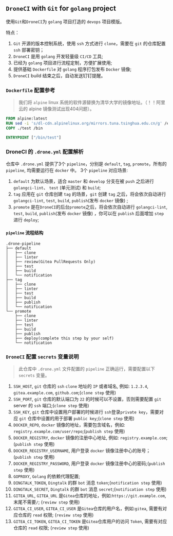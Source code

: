 ## `DroneCI` with `Git` for `golang` project

使用`Git`和`DroneCI`为 `golang` 项目打造的 `devops` 项目模版。

特点：

1. `Git` 开源的版本控制系统，使用 `ssh` 方式进行 `clone`，需要在 `git` 的仓库配置 `ssh` 部署密钥；
2. `DroneCI` 是用 `golang` 开发轻量级 `CI/CD` 工具;
3. 已经为 `golang` 项目进行流程定制，方便扩展使用;
4. 提供基础 `Dockerfile` 对 `golang` 程序打包发布 `Docker` 镜像;
5. `DroneCI` build 结束之后，自动发送钉钉提醒。

### `Dockerfile` 配置参考

> 我们将 `alpine` linux 系统的软件源替换为清华大学的镜像地址。（！！阿里云的 alpine 镜像测试出现404问题）。

```dockerfile
FROM alpine:latest
RUN sed -i 's/dl-cdn.alpinelinux.org/mirrors.tuna.tsinghua.edu.cn/g' /etc/apk/repositories && apk update && apk add --no-cache ca-certificates && rm -rf /var/cache/apk/*
COPY ./test /bin

ENTRYPOINT ["/bin/test"]
```

### DroneCI 的 `.drone.yml` 配置解析

仓库中 `.drone.yml` 提供了3个 `pipeline`，分别是 `default`, `tag`, `promote`，所有的 `pipeline`, 均需要运行在 `docker` 中。 3个 `pipeline` 对应场景:

1. `default` 为默认场景，适合 `master` 和 `develop` 分支在被 `push` 之后进行 `golangci-lint`、 `test` (单元测试) 和 `build`;
2. `tag` 应用在 `git` 仓库创建 `tag` 的场景，`git` 创建 `tag` 之后，将会依次自动进行 `golangci-lint`, `test`, `build`, `publish`(发布 `docker` 镜像)
   ;
3. `promote` 是在`DroneCI`的后台`promote`之后，将会依次自动进行 `golangci-lint`, `test`, `build`, `publish`(发布 `docker` 镜像)
   ，你可以在 `publish` 后面增加 `step` 进行 `deploy`;

#### `pipeline` 流程结构

```text
.drone-pipeline
├── default
│   ├── clone
│   ├── linter
│   ├── review(Gitea PullRequests Only)
│   ├── test
│   ├── build
│   └── notification
├── tag
│   ├── clone
│   ├── linter
│   ├── test
│   ├── build
│   ├── publish
│   └── notification
└── promote
    ├── clone
    ├── linter
    ├── test
    ├── build
    ├── publish
    ├── deploy(complete this step by your self)
    └── notification
```

### `DroneCI` 配置 `secrets` 变量说明

> 此仓库中 `.drone.yml` 文件配置的 `pipeline` 正确运行，需要配置以下 `secrets` 变量。

1. `SSH_HOST`, `git` 仓库的 `ssh` `clone` 地址的 `IP` 或者域名, 例如: `1.2.3.4`, `gitea.example.com`, `github.com`;(`clone step` 使用)
2. `SSH_PORT`, `git` 仓库的默认端口为 `22` 的时候可以不设置，否则需要配置 `git` server 的 `ssh` 端口;(`clone step` 使用)
3. `SSH_KEY`, `git` 仓库中设置用户部署的时候进行 `ssh`登录`private key`，需要对应 `git` 仓库中设置的用于部署 `public key`;(`clone step` 使用)
4. `DOCKER_REPO`, `docker` 镜像的地址，需要包含域名，例如: `registry.example.com/user/repo`;(`publish step` 使用)
5. `DOCKER_REGISTRY`, `docker` 镜像的注册中心地址, 例如: `registry.example.com`;(`publish step` 使用)
6. `DOCKER_REGISTRY_USERNAME`, 用户登录 `docker` 镜像注册中心的账号；(`publish step` 使用)
7. `DOCKER_REGISTRY_PASSWORD`, 用户登录 `docker` 镜像注册中心的密码;(`publish step` 使用)
8. `GOPROXY`, `Golang` 的依赖代理配置;
9. `DINGTALK_TOKEN`, `Dingtalk` 的群 `bot` 消息 `token`;(`notification step` 使用)
10. `DINGTALK_SECRET`, `Dingtalk` 的群 `bot` 消息 `secret`;(`notification step` 使用)
11. `GITEA_URL`, `GITEA_URL` 是`Gitea`仓库的地址，例如:`https://git.example.com`, 末尾不需要`/`; (`review step` 使用)
12. `GITEA_CI_USER`, `GITEA_CI_USER` 是`Gitea`仓库的用户名，例如:`gitea`, 需要有对应仓库的 `read` 权限; (`review step` 使用)
13. `GITEA_CI_TOKEN`, `GITEA_CI_TOKEN` 是`Gitea`仓库用户的访问 `Token`, 需要有对应仓库的 `read` 权限; (`review step` 使用)
